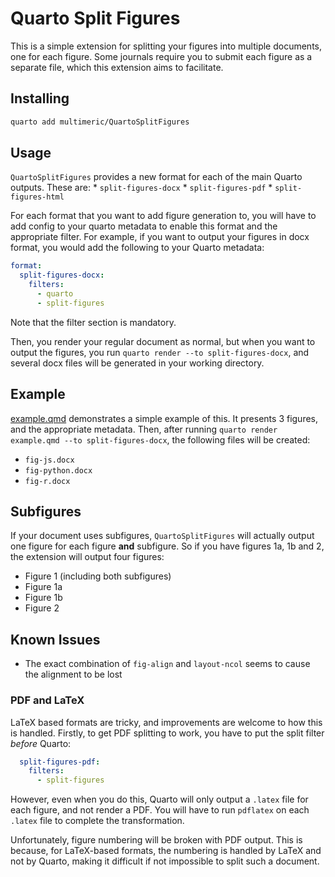 # Quarto Split Figures

This is a simple extension for splitting your figures into multiple documents, one for each figure.
Some journals require you to submit each figure as a separate file, which this extension aims to facilitate.

## Installing

```bash
quarto add multimeric/QuartoSplitFigures
```

## Usage

`QuartoSplitFigures` provides a new format for each of the main Quarto outputs.
These are:
    * `split-figures-docx`
    * `split-figures-pdf`
    * `split-figures-html`

For each format that you want to add figure generation to, you will have to add config to your quarto metadata to enable this format and the appropriate filter.
For example, if you want to output your figures in docx format, you would add the following to your Quarto metadata:
```yaml
format:
  split-figures-docx:
    filters:
      - quarto
      - split-figures
```
Note that the filter section is mandatory.

Then, you render your regular document as normal, but when you want to output the figures, you run `quarto render --to split-figures-docx`, and several docx files will be generated in your working directory.

## Example

[example.qmd](example.qmd) demonstrates a simple example of this.
It presents 3 figures, and the appropriate metadata.
Then, after running `quarto render example.qmd --to split-figures-docx`, the following files will be created:

* `fig-js.docx`
* `fig-python.docx`
* `fig-r.docx`

## Subfigures

If your document uses subfigures, `QuartoSplitFigures` will actually output one figure for each figure **and** subfigure.
So if you have figures 1a, 1b and 2, the extension will output four figures:

* Figure 1 (including both subfigures)
* Figure 1a
* Figure 1b
* Figure 2
## Known Issues

* The exact combination of `fig-align` and `layout-ncol` seems to cause the alignment to be lost

### PDF and LaTeX

LaTeX based formats are tricky, and improvements are welcome to how this is handled.
Firstly, to get PDF splitting to work, you have to put the split filter *before* Quarto:
```yaml
  split-figures-pdf:
    filters:
      - split-figures
```

However, even when you do this, Quarto will only output a `.latex` file for each figure, and not render a PDF.
You will have to run `pdflatex` on each `.latex` file to complete the transformation.

Unfortunately, figure numbering will be broken with PDF output. This is because, for LaTeX-based formats, the numbering is handled by LaTeX and not by Quarto, making it difficult if not impossible to split such a document.
